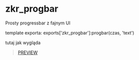 # zkr_progbar
Prosty progressbar z fajnym UI 

template exporta: exports['zkr_progbar']:progbar(czas, 'text') 

tutaj jak wygląda
>[PREVIEW](https://i.ibb.co/4mqrXsY/obraz-2022-03-08-152010.png)
